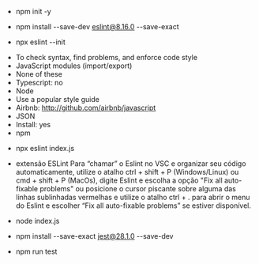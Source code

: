 * npm init -y

* npm install --save-dev eslint@8.16.0 --save-exact

* npx eslint --init 
- To check syntax, find problems, and enforce code style
- JavaScript modules (import/export)
- None of these
- Typescript: no
- Node
- Use a popular style guide
- Airbnb: http://github.com/airbnb/javascript
- JSON
- Install: yes
- npm

* npx eslint index.js

* extensão ESLint
Para “chamar” o Eslint no VSC e organizar seu código automaticamente, utilize o atalho ctrl + shift + P (Windows/Linux) ou cmd + shift + P (MacOs), digite Eslint e escolha a opção "Fix all auto-fixable problems" ou posicione o cursor piscante sobre alguma das linhas sublinhadas vermelhas e utilize o atalho ctrl + . para abrir o menu do Eslint e escolher “Fix all auto-fixable problems” se estiver disponível.

* node index.js

* npm install --save-exact jest@28.1.0 --save-dev

* npm run test